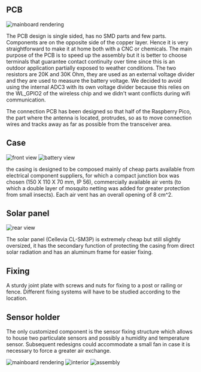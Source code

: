 ## PCB
 
![mainboard rendering](https://github.com/aleppax/outdoorPMstation/blob/aleppax_project_structure/casing/fatherboard_oPMs.jpg "mainboard")

The PCB design is single sided, has no SMD parts and few parts. Components are on the opposite side of the copper layer. 
Hence it is very straightforward to make it at home both with a CNC or chemicals. 
The main purpose of the PCB is to speed up the assembly but it is better to choose 
terminals that guarantee contact continuity over time since this is an outdoor application partially exposed to weather conditions.
The two resistors are 20K and 30K Ohm, they are used as an external voltage divider and they are used to measure the battery voltage. 
We decided to avoid using the internal ADC3 with its own voltage divider because this relies on the WL_GPIO2 of the wireless chip and we didn't want conflicts during wifi communication.

The connection PCB has been designed so that half of the Raspberry Pico, the part where the antenna is located, protrudes, so as to move connection wires and tracks away as far as possible from the transceiver area.

## Case

![front view](https://github.com/aleppax/outdoorPMstation/blob/aleppax_project_structure/casing/pictures/case_1.jpeg "case front view")
![battery view](https://github.com/aleppax/outdoorPMstation/blob/aleppax_project_structure/casing/pictures/case_3.jpeg "4V battery inside")

the casing is designed to be composed mainly of cheap parts available from electrical component suppliers, for which a compact junction box was chosen (150 X 110 X 70 mm, IP 56), commercially available air vents (to which a double layer of mosquito netting was added for greater protection from small insects). Each air vent has an overall opening of 8 cm^2.

## Solar panel

![rear view](https://github.com/aleppax/outdoorPMstation/blob/aleppax_project_structure/casing/pictures/case_4.jpeg "case rear view")

The solar panel (Cellevia CL-SM3P) is extremely cheap but still slightly oversized, it has the secondary function of protecting the casing from direct solar radiation and has an aluminum frame for easier fixing.

## Fixing 

A sturdy joint plate with screws and nuts for fixing to a post or railing or fence. Different fixing systems will have to be studied according to the location.

## Sensor holder

The only customized component is the sensor fixing structure which allows to house two particulate sensors and possibly a humidity and temperature sensor. Subsequent redesigns could accommodate a small fan in case it is necessary to force a greater air exchange.

![mainboard rendering](https://github.com/aleppax/outdoorPMstation/blob/aleppax_project_structure/casing/sensor_tunnel.jpg "sensor tunnel")
![interior](https://github.com/aleppax/outdoorPMstation/blob/aleppax_project_structure/casing/pictures/case_interior.jpeg "case interior view")
![assembly](https://github.com/aleppax/outdoorPMstation/blob/aleppax_project_structure/casing/pictures/case_2.jpeg "3D printing the sensor holder")

